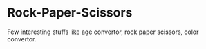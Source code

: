 # Rock-Paper-Scissors
Few interesting stuffs like age convertor, rock paper scissors, color convertor.
